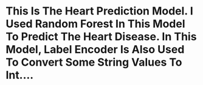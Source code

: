 # This Is The Heart Prediction Model. I Used Random Forest In This Model To Predict The Heart Disease. In This Model, Label Encoder Is Also Used To Convert Some String Values To Int....